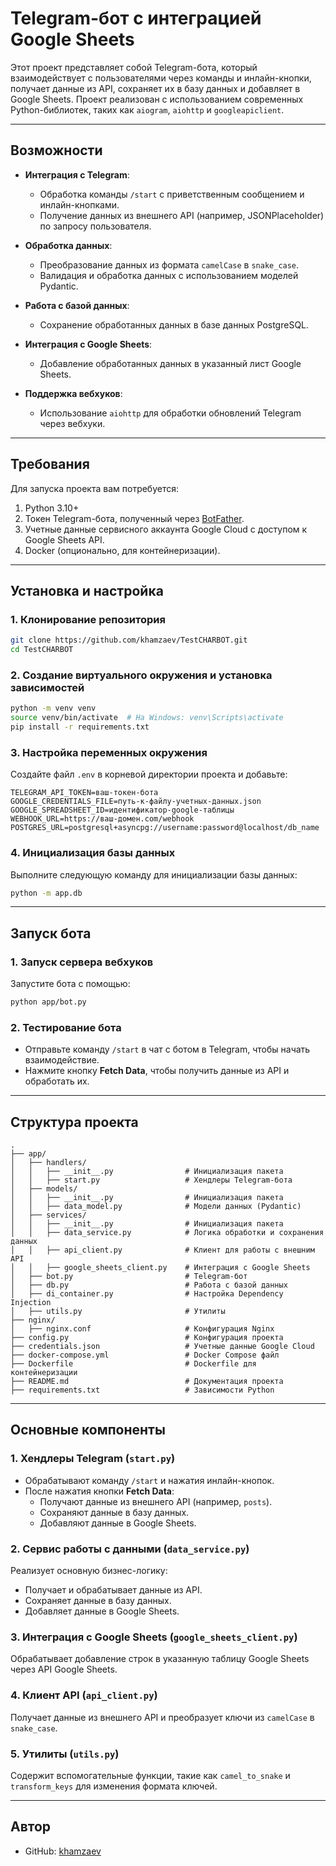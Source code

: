 # Telegram-бот с интеграцией Google Sheets

Этот проект представляет собой Telegram-бота, который взаимодействует с пользователями через команды и инлайн-кнопки, получает данные из API, сохраняет их в базу данных и добавляет в Google Sheets. Проект реализован с использованием современных Python-библиотек, таких как `aiogram`, `aiohttp` и `googleapiclient`.

---

## Возможности

- **Интеграция с Telegram**:
  - Обработка команды `/start` с приветственным сообщением и инлайн-кнопками.
  - Получение данных из внешнего API (например, JSONPlaceholder) по запросу пользователя.

- **Обработка данных**:
  - Преобразование данных из формата `camelCase` в `snake_case`.
  - Валидация и обработка данных с использованием моделей Pydantic.

- **Работа с базой данных**:
  - Сохранение обработанных данных в базе данных PostgreSQL.

- **Интеграция с Google Sheets**:
  - Добавление обработанных данных в указанный лист Google Sheets.

- **Поддержка вебхуков**:
  - Использование `aiohttp` для обработки обновлений Telegram через вебхуки.

---

## Требования

Для запуска проекта вам потребуется:

1. Python 3.10+
2. Токен Telegram-бота, полученный через [BotFather](https://core.telegram.org/bots#botfather).
3. Учетные данные сервисного аккаунта Google Cloud с доступом к Google Sheets API.
4. Docker (опционально, для контейнеризации).

---

## Установка и настройка

### 1. Клонирование репозитория
```bash
git clone https://github.com/khamzaev/TestCHARBOT.git
cd TestCHARBOT
```

### 2. Создание виртуального окружения и установка зависимостей
```bash
python -m venv venv
source venv/bin/activate  # На Windows: venv\Scripts\activate
pip install -r requirements.txt
```

### 3. Настройка переменных окружения
Создайте файл `.env` в корневой директории проекта и добавьте:
```
TELEGRAM_API_TOKEN=ваш-токен-бота
GOOGLE_CREDENTIALS_FILE=путь-к-файлу-учетных-данных.json
GOOGLE_SPREADSHEET_ID=идентификатор-google-таблицы
WEBHOOK_URL=https://ваш-домен.com/webhook
POSTGRES_URL=postgresql+asyncpg://username:password@localhost/db_name
```

### 4. Инициализация базы данных
Выполните следующую команду для инициализации базы данных:
```bash
python -m app.db
```

---

## Запуск бота

### 1. Запуск сервера вебхуков
Запустите бота с помощью:
```bash
python app/bot.py
```

### 2. Тестирование бота
- Отправьте команду `/start` в чат с ботом в Telegram, чтобы начать взаимодействие.
- Нажмите кнопку **Fetch Data**, чтобы получить данные из API и обработать их.

---

## Структура проекта

```plaintext
.
├── app/
│   ├── handlers/
│   │   ├── __init__.py                # Инициализация пакета
│   │   ├── start.py                   # Хендлеры Telegram-бота
│   ├── models/
│   │   ├── __init__.py                # Инициализация пакета
│   │   ├── data_model.py              # Модели данных (Pydantic)
│   ├── services/
│   │   ├── __init__.py                # Инициализация пакета
│   │   ├── data_service.py            # Логика обработки и сохранения данных
│   │   ├── api_client.py              # Клиент для работы с внешним API
│   │   ├── google_sheets_client.py    # Интеграция с Google Sheets
│   ├── bot.py                         # Telegram-бот
│   ├── db.py                          # Работа с базой данных
│   ├── di_container.py                # Настройка Dependency Injection
│   ├── utils.py                       # Утилиты
├── nginx/
│   ├── nginx.conf                     # Конфигурация Nginx
├── config.py                          # Конфигурация проекта
├── credentials.json                   # Учетные данные Google Cloud
├── docker-compose.yml                 # Docker Compose файл
├── Dockerfile                         # Dockerfile для контейнеризации
├── README.md                          # Документация проекта
├── requirements.txt                   # Зависимости Python
```

---

## Основные компоненты

### 1. Хендлеры Telegram (`start.py`)
- Обрабатывают команду `/start` и нажатия инлайн-кнопок.
- После нажатия кнопки **Fetch Data**:
  - Получают данные из внешнего API (например, `posts`).
  - Сохраняют данные в базу данных.
  - Добавляют данные в Google Sheets.

### 2. Сервис работы с данными (`data_service.py`)
Реализует основную бизнес-логику:
- Получает и обрабатывает данные из API.
- Сохраняет данные в базу данных.
- Добавляет данные в Google Sheets.

### 3. Интеграция с Google Sheets (`google_sheets_client.py`)
Обрабатывает добавление строк в указанную таблицу Google Sheets через API Google Sheets.

### 4. Клиент API (`api_client.py`)
Получает данные из внешнего API и преобразует ключи из `camelCase` в `snake_case`.

### 5. Утилиты (`utils.py`)
Содержит вспомогательные функции, такие как `camel_to_snake` и `transform_keys` для изменения формата ключей.

---

## Автор

- GitHub: [khamzaev](https://github.com/khamzaev)